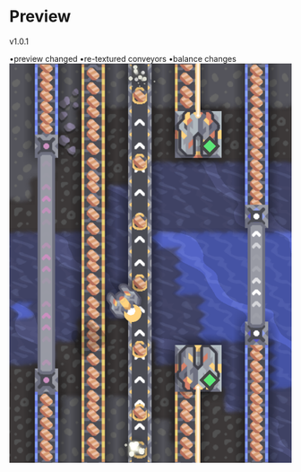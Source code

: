 # Preview
v1.0.1

•preview changed
•re-textured conveyors
•balance changes
![Test Image 1](Screenshot_3.png)
